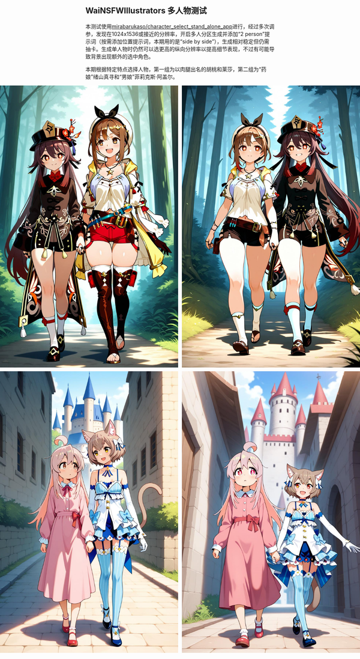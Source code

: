 ## WaiNSFWIllustrators 多人物测试

本测试使用[mirabarukaso/character_select_stand_alone_app](https://github.com/mirabarukaso/character_select_stand_alone_app)进行，经过多次调参，发现在1024x1536或接近的分辨率，开启多人分区生成并添加“2 person”提示词（按需添加位置提示词，本期用的是“side by side”），生成相对稳定但仍需抽卡。生成单人物时仍然可以选更高的纵向分辨率以提高细节表现，不过有可能导致背景出现额外的选中角色。

本期根据特定特点选择人物，第一组为以肉腿出名的胡桃和莱莎，第二组为“药娘”绪山真寻和“男娘”菲莉克斯·阿盖尔。

<div style="display: flex; justify-content: center; gap: 10px; margin: 10px 0;">
<img src="https://github.com/Willian7004/media-blog/blob/main/files/202506/2025063001/2025-06-30-141647_2685992877.jpg?raw=true" style="width:500px;" />
<img src="https://github.com/Willian7004/media-blog/blob/main/files/202506/2025063001/2025-06-30-141856_533723230.jpg?raw=true" style="width:500px;" />
</div>

<div style="display: flex; justify-content: center; gap: 10px; margin: 10px 0;">
<img src="https://github.com/Willian7004/media-blog/blob/main/files/202506/2025063001/2025-06-30-142039_586376317.jpg?raw=true" style="width:500px;" />
<img src="https://github.com/Willian7004/media-blog/blob/main/files/202506/2025063001/2025-06-30-142611_1061843943.jpg?raw=true" style="width:500px;" />
</div>